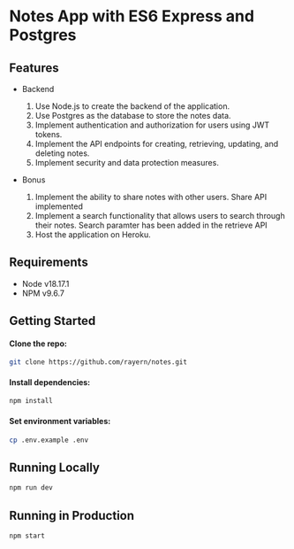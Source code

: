 # Notes App with ES6 Express and Postgres

## Features
 - Backend
    1. Use Node.js to create the backend of the application.
    2. Use Postgres as the database to store the notes data.
    3. Implement authentication and authorization for users using JWT tokens.
    4. Implement the API endpoints for creating, retrieving, updating, and deleting notes.
    5. Implement security and data protection measures.
       
 - Bonus
    1. Implement the ability to share notes with other users. Share API implemented
    2. Implement a search functionality that allows users to search through their notes. Search paramter has been added in the retrieve API
    3. Host the application on Heroku.

## Requirements
 - Node v18.17.1
 - NPM v9.6.7

## Getting Started

#### Clone the repo:
```bash
git clone https://github.com/rayern/notes.git
```

#### Install dependencies:
```bash
npm install
```

#### Set environment variables:

```bash
cp .env.example .env
```

## Running Locally

```bash
npm run dev
```

## Running in Production

```bash
npm start
```
